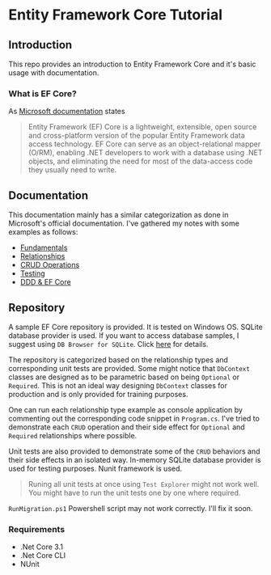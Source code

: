 # Entity Framework Core Tutorial
## Introduction
This repo provides an introduction to Entity Framework Core and it's basic usage with documentation.
### What is EF Core?
As [Microsoft documentation](https://docs.microsoft.com/en-us/ef/core/) states

> Entity Framework (EF) Core is a lightweight, extensible, open source and cross-platform version of the popular Entity Framework data access technology. EF Core can serve as an object-relational mapper (O/RM), enabling .NET developers to work with a database using .NET objects, and eliminating the need for most of the data-access code they usually need to write.

## Documentation
This documentation mainly has a similar categorization as done in Microsoft's official documentation. I've gathered my notes with some examples as follows:

- [Fundamentals](Doc/Fundamentals.md)
- [Relationships](Doc/Relationships.md)
- [CRUD Operations](Doc/CrudOperations.md)
- [Testing](Doc/Testing.md)
- [DDD & EF Core](Doc/DDD_EFCore.md)

## Repository
A sample EF Core repository is provided. It is tested on Windows OS. SQLite database provider is used. If you want to access database samples, I suggest using `DB Browser for SQLite`. Click [here](https://sqlitebrowser.org/) for details. 

The repository is categorized based on the relationship types and corresponding unit tests are provided. Some might notice that `DbContext` classes are designed as to be parametric based on being `Optional` or `Required`. This is not an ideal way designing `DbContext` classes for production and is only provided for training purposes.

One can run each relationship type example as console application by commenting out the corresponding code snippet in `Program.cs`. I've tried to demonstrate each `CRUD` operation and their side effect for `Optional` and `Required` relationships where possible.

Unit tests are also provided to demonstrate some of the `CRUD` behaviors and their side effects in an isolated way. In-memory SQLite database provider is used for testing purposes. Nunit framework is used.

> Runing all unit tests at once using `Test Explorer` might not work well. You might have to run the unit tests one by one where required.

`RunMigration.ps1` Powershell script may not work correctly. I'll fix it soon.

### Requirements
- .Net Core 3.1
- .Net Core CLI
- NUnit